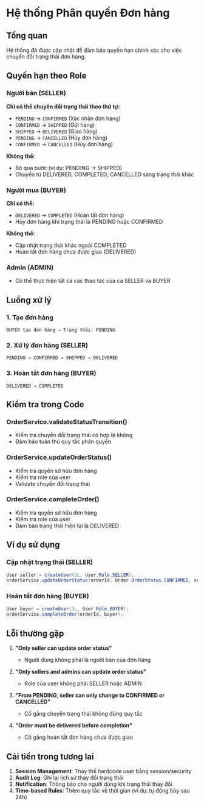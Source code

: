 # Hệ thống Phân quyền Đơn hàng

## Tổng quan
Hệ thống đã được cập nhật để đảm bảo quyền hạn chính xác cho việc chuyển đổi trạng thái đơn hàng.

## Quyền hạn theo Role

### Người bán (SELLER)
**Chỉ có thể chuyển đổi trạng thái theo thứ tự:**
- `PENDING` → `CONFIRMED` (Xác nhận đơn hàng)
- `CONFIRMED` → `SHIPPED` (Gửi hàng)
- `SHIPPED` → `DELIVERED` (Giao hàng)
- `PENDING` → `CANCELLED` (Hủy đơn hàng)
- `CONFIRMED` → `CANCELLED` (Hủy đơn hàng)

**Không thể:**
- Bỏ qua bước (ví dụ: PENDING → SHIPPED)
- Chuyển từ DELIVERED, COMPLETED, CANCELLED sang trạng thái khác

### Người mua (BUYER)
**Chỉ có thể:**
- `DELIVERED` → `COMPLETED` (Hoàn tất đơn hàng)
- Hủy đơn hàng khi trạng thái là PENDING hoặc CONFIRMED

**Không thể:**
- Cập nhật trạng thái khác ngoài COMPLETED
- Hoàn tất đơn hàng chưa được giao (DELIVERED)

### Admin (ADMIN)
- Có thể thực hiện tất cả các thao tác của cả SELLER và BUYER

## Luồng xử lý

### 1. Tạo đơn hàng
```
BUYER tạo đơn hàng → Trạng thái: PENDING
```

### 2. Xử lý đơn hàng (SELLER)
```
PENDING → CONFIRMED → SHIPPED → DELIVERED
```

### 3. Hoàn tất đơn hàng (BUYER)
```
DELIVERED → COMPLETED
```

## Kiểm tra trong Code

### OrderService.validateStatusTransition()
- Kiểm tra chuyển đổi trạng thái có hợp lệ không
- Đảm bảo tuân thủ quy tắc phân quyền

### OrderService.updateOrderStatus()
- Kiểm tra quyền sở hữu đơn hàng
- Kiểm tra role của user
- Validate chuyển đổi trạng thái

### OrderService.completeOrder()
- Kiểm tra quyền sở hữu đơn hàng
- Kiểm tra role của user
- Đảm bảo trạng thái hiện tại là DELIVERED

## Ví dụ sử dụng

### Cập nhật trạng thái (SELLER)
```java
User seller = createUser(2L, User.Role.SELLER);
orderService.updateOrderStatus(orderId, Order.OrderStatus.CONFIRMED, seller);
```

### Hoàn tất đơn hàng (BUYER)
```java
User buyer = createUser(1L, User.Role.BUYER);
orderService.completeOrder(orderId, buyer);
```

## Lỗi thường gặp

1. **"Only seller can update order status"**
   - Người dùng không phải là người bán của đơn hàng

2. **"Only sellers and admins can update order status"**
   - Role của user không phải SELLER hoặc ADMIN

3. **"From PENDING, seller can only change to CONFIRMED or CANCELLED"**
   - Cố gắng chuyển trạng thái không đúng quy tắc

4. **"Order must be delivered before completion"**
   - Cố gắng hoàn tất đơn hàng chưa được giao

## Cải tiến trong tương lai

1. **Session Management**: Thay thế hardcode user bằng session/security
2. **Audit Log**: Ghi lại lịch sử thay đổi trạng thái
3. **Notification**: Thông báo cho người dùng khi trạng thái thay đổi
4. **Time-based Rules**: Thêm quy tắc về thời gian (ví dụ: tự động hủy sau 24h)
